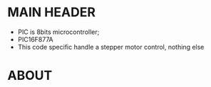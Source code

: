 # MAIN HEADER
 - PIC is 8bits microcontroller;
 - PIC16F877A
 - This code specific handle a stepper motor control, nothing else

# ABOUT 